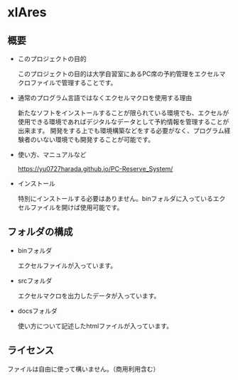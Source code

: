 # xlAres

## 概要

- このプロジェクトの目的

  このプロジェクトの目的は大学自習室にあるPC席の予約管理をエクセルマクロファイルで管理することです。
- 通常のプログラム言語ではなくエクセルマクロを使用する理由

  新たなソフトをインストールすることが限られている環境でも、エクセルが使用できる環境であればデジタルなデータとして予約情報を管理することが出来ます。
  開発をする上でも環境構築などをする必要がなく、プログラム経験者のいない環境でも開発することが可能です。

- 使い方、マニュアルなど
  
  https://yu0727harada.github.io/PC-Reserve_System/
  
- インストール

  特別にインストールする必要はありません。binフォルダに入っているエクセルファイルを開けば使用可能です。
  
## フォルダの構成
- binフォルダ

  エクセルファイルが入っています。
  
- srcフォルダ

  エクセルマクロを出力したデータが入っています。
  
- docsフォルダ

  使い方について記述したhtmlファイルが入っています。

## ライセンス
  ファイルは自由に使って構いません。（商用利用含む）
